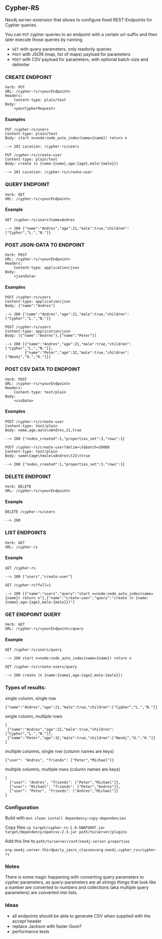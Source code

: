 ## Cypher-RS

Neo4j server-extension that allows to configure fixed REST-Endpoints for Cypher queries.

You can `PUT` cypher queries to an endpoint with a certain url-suffix and then later execute those queries by running

* `GET` with query parameters, only readonly queries
* `POST` with JSON (map, list of maps) payload for parameters
* `POST` with CSV payload for parameters, with optional batch-size and delimiter

### CREATE ENDPOINT

    Verb: PUT
    URL: /cypher-rs/<yourEndpoint>
    Headers:
        Content-type: plain/text
    Body:
        <yourCypherRequest>
        
#### Examples

    PUT /cypher-rs/users
    Content-type: plain/text
    Body: start n=node:node_auto_index(name={name}) return n
    
    --> 201 Location: /cypher-rs/users

    PUT /cypher-rs/create-user
    Content-type: plain/text
    Body: create (n {name:{name},age:{age},male:{male}})
    
    --> 201 Location: /cypher-rs/create-user

### QUERY ENDPOINT

    Verb: GET
    URL: /cypher-rs/<yourEndpoint>

#### Example

    GET /cypher-rs/users?name=Andres

    --> 200 {"name":"Andres","age":21,"male":true,"children":["Cypher","L.","N."]}


### POST JSON-DATA TO ENDPOINT

    Verb: POST
    URL: /cypher-rs/<yourEndpoint>
    Headers:
        Content-type: application/json
    Body:
        <jsonData>

#### Examples

    POST /cypher-rs/users 
    Content-type: application/json
    Body: {"name":"Andres"}
    
    --> 200 {"name":"Andres","age":21,"male":true,"children":["Cypher","L.","N."]}

    POST /cypher-rs/users
    Content-type: application/json
    Body: [{"name":"Andres"},{"name":"Peter"}]
    
    --> 200 [{"name":"Andres","age":21,"male":true,"children":["Cypher","L.","N."]},
             {"name":"Peter","age":32,"male":true,"children":["Neo4j","O.","K."]}]

### POST CSV DATA TO ENDPOINT

    Verb: POST
    URL: /cypher-rs/<yourEndpoint>
    Headers:
        Content-type: text/plain
    Body:
        <csvData>

#### Examples

    POST /cypher-rs/create-user
    Content-type: text/plain
    Body: name,age,male\nAndres,21,true
    
    --> 200 {"nodes_created":1,"properties_set":3,"rows":1}

    POST /cypher-rs/create-user?delim=\t&batch=20000
    Content-type: text/plain
    Body: name\tage\tmale\nAndres\t21\ttrue
    
    --> 200 {"nodes_created":1,"properties_set":3,"rows":1}

### DELETE ENDPOINT

    Verb: DELETE
    URL: /cypher-rs/<yourEndpoint>

#### Example

    DELETE /cypher-rs/users

    --> 200 

### LIST ENDPOINTS

    Verb: GET
    URL: /cypher-rs

#### Example

    GET /cypher-rs

    --> 200 ["users","create-user"]

    GET /cypher-rs?full=1

    --> 200 [{"name":"users","query":"start n=node:node_auto_index(name={name}) return n"},{"name":"create-user","query":"create (n {name:{name},age:{age},male:{male}})"]

### GET ENDPOINT QUERY

    Verb: GET
    URL: /cypher-rs/<yourEndpoint>/query

#### Example

    GET /cypher-rs/users/query

    --> 200 start n=node:node_auto_index(name={name}) return n

    GET /cypher-rs/create-users/query

    --> 200 create (n {name:{name},age:{age},male:{male}})

### Types of results:

single column, single row

    {"name":"Andres","age":21,"male":true,"children":["Cypher","L.","N."]}

single column, multiple rows

    [
     {"name":"Andres","age":21,"male":true,"children":["Cypher","L.","N."]},
     {"name":"Peter","age":32,"male":true,"children":["Neo4j","O.","K."]}
    ]

multiple columns, single row (column names are keys)

    {"user": "Andres", "friends": ["Peter","Michael"]}

multiple columns, multiple rows (column names are keys)

    [
      {"user": "Andres", "friends": ["Peter","Michael"]},
      {"user": "Michael", "friends": ["Peter","Andres"]},
      {"user": "Peter", "friends": ["Andres","Michael"]}
    ]

### Configuration

Build with `mvn clean install dependency:copy-dependencies`

Copy files `cp target/cypher-rs-1.9-SNAPSHOT.jar target/dependency/opencsv-2.3.jar path/to/server/plugins`

Add this line to `path/to/server/conf/neo4j-server.properties`

    org.neo4j.server.thirdparty_jaxrs_classes=org.neo4j.cypher_rs=/cypher-rs


### Notes

There is some magic happening with converting query parameters to cypher parameters, as query-parameters are all strings
things that look like a number are converted to numbers and collections (aka multiple query parameters) are converted into
lists.


### Ideas

* all endpoints should be able to generate CSV when supplied with the accept header
* replace Jackson with faster Gson?
* performance tests

